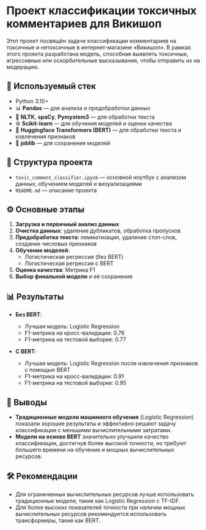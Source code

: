 # Проект классификации токсичных комментариев для Викишоп

Этот проект посвящён задаче классификации комментариев на токсичные и нетоксичные в интернет-магазине «Викишоп». В рамках этого проекта разработана модель, способная выявлять токсичные, агрессивные или оскорбительные высказывания, чтобы отправить их на модерацию.

## 🔧 Используемый стек

- Python 3.10+
- 📊 **Pandas** — для анализа и предобработки данных  
- 🧹 **NLTK**, **spaCy**, **Pymystem3** — для обработки текста  
- ⚙️ **Scikit-learn** — для обучения моделей и оценки качества  
- 🤖 **Huggingface Transformers (BERT)** — для обработки текста и извлечения признаков  
- 💾 **joblib** — для сохранения моделей

## 📁 Структура проекта

- `toxic_comment_classifier.ipynb` — основной ноутбук с анализом данных, обучением моделей и визуализациями  
- `README.md` — описание проекта

## ⚙️ Основные этапы

1. **Загрузка и первичный анализ данных**  
2. **Очистка данных**: удаление дубликатов, обработка пропусков  
3. **Предобработка текста**: лемматизация, удаление стоп-слов, создание числовых признаков  
4. **Обучение моделей**:
   - Логистическая регрессия (без BERT)
   - Логистическая регрессия с BERT
5. **Оценка качества**: Метрика F1  
6. **Выбор финальной модели** и её сохранение

## 📊 Результаты

- **Без BERT**:  
  - Лучшая модель: Logistic Regression  
  - F1-метрика на кросс-валидации: 0.76  
  - F1-метрика на тестовой выборке: 0.77

- **С BERT**:  
  - Лучшая модель: Logistic Regression после извлечения признаков с помощью BERT  
  - F1-метрика на кросс-валидации: 0.91  
  - F1-метрика на тестовой выборке: 0.95  

## 📝 Выводы

- **Традиционные модели машинного обучения** (Logistic Regression) показали хорошие результаты и эффективно решают задачу классификации с меньшими вычислительными затратами.
- **Модели на основе BERT** значительно улучшили качество классификации, достигнув более высокой точности, но требуют большего времени на обучение и мощных вычислительных ресурсов.

## 🛠️ Рекомендации

- Для ограниченных вычислительных ресурсов лучше использовать традиционные модели, такие как Logistic Regression с TF-IDF.
- Для более высоких показателей точности при наличии мощных вычислительных ресурсов рекомендуется использовать трансформеры, такие как BERT.

